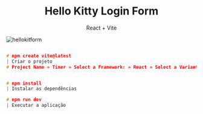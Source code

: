 **<h1 align="center"> Hello Kitty Login Form </h1>** 
<p align=center> React + Vite  </p>

![hellokitform](https://github.com/neschii/ReactProjects/assets/107769757/fc6c7a06-60ae-4190-b898-4db412e6c144)

```c

# npm create vite@latest
| Criar o projeto
# Project Name » Timer » Select a Framework: » React » Select a Variant: » Typescript 


# npm install
| Instalar as dependências

# npm run dev
| Executar a aplicação
```
